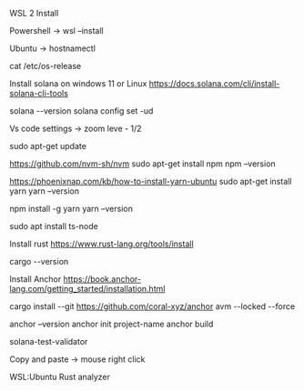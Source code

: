 WSL 2 Install

Powershell -> wsl –install

Ubuntu -> hostnamectl

cat /etc/os-release

Install solana on windows 11 or Linux
https://docs.solana.com/cli/install-solana-cli-tools

solana --version
solana config set -ud

Vs code settings -> zoom leve - 1/2

sudo apt-get update

https://github.com/nvm-sh/nvm
sudo apt-get install npm
npm –version

https://phoenixnap.com/kb/how-to-install-yarn-ubuntu
sudo apt-get install yarn
yarn –version

npm install -g yarn
yarn –version

sudo apt install ts-node



Install rust
https://www.rust-lang.org/tools/install

cargo --version

Install Anchor
https://book.anchor-lang.com/getting_started/installation.html

cargo install --git https://github.com/coral-xyz/anchor avm --locked --force

anchor –version
anchor init project-name
anchor build

solana-test-validator


Copy and paste -> mouse right click



WSL:Ubuntu
Rust analyzer
